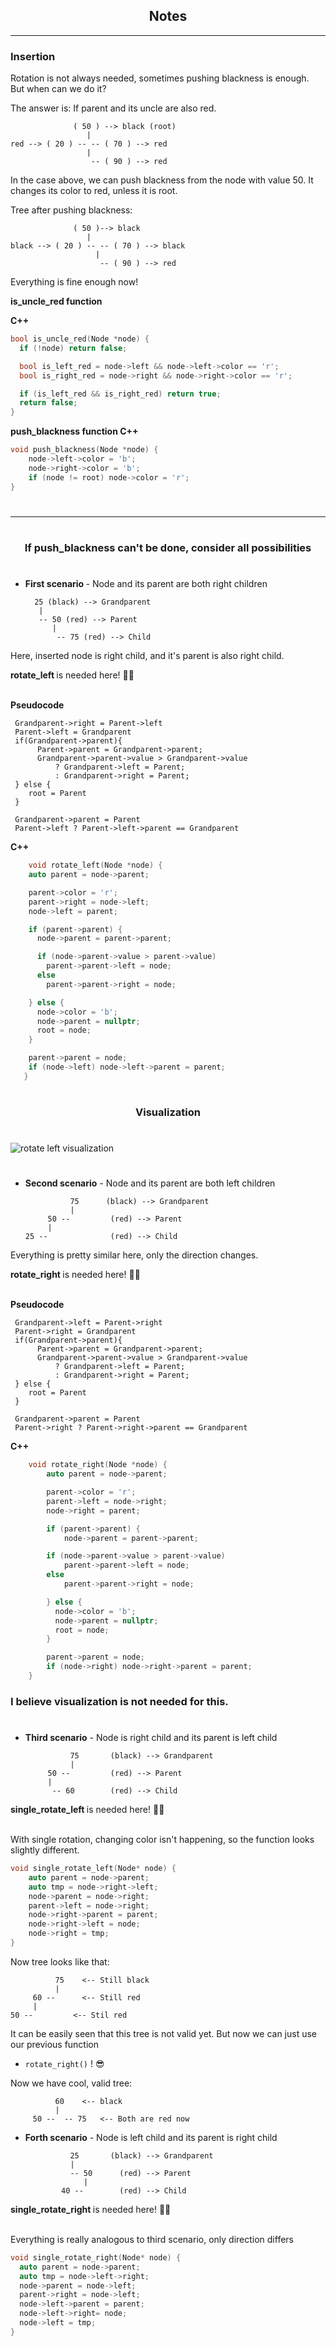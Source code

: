 <h2 align = "center"> Notes </h2>

---

<h3> Insertion </h3>

Rotation is not always needed, sometimes pushing blackness is enough. <br>
But when can we do it? 

The answer is: If parent and its uncle are also red.
```
              ( 50 ) --> black (root)
                 |
red --> ( 20 ) -- -- ( 70 ) --> red
                 |
                  -- ( 90 ) --> red
```

In the case above, we can push blackness from the node with value 50. 
It changes its color to red, unless it is root.

Tree after pushing blackness:
```
              ( 50 )--> black 
                 |
black --> ( 20 ) -- -- ( 70 ) --> black 
                   |
                    -- ( 90 ) --> red
```

Everything is fine enough now!

<b> is_uncle_red function </b>

<b> C++  </b>

```cpp
bool is_uncle_red(Node *node) {
  if (!node) return false;

  bool is_left_red = node->left && node->left->color == 'r';
  bool is_right_red = node->right && node->right->color == 'r';

  if (is_left_red && is_right_red) return true;
  return false;
}
```

<b> push_blackness function C++ </b>

```cpp
void push_blackness(Node *node) {
    node->left->color = 'b';
    node->right->color = 'b';
    if (node != root) node->color = 'r';
}
```

#

---

#

<h3 align ="center"> 
If push_blackness can't be done, consider all possibilities 
</h3>

#

* <b>First scenario </b> - Node and its parent are both right children
  
        25 (black) --> Grandparent
         |
         -- 50 (red) --> Parent
            |
             -- 75 (red) --> Child

 Here, inserted node is right child, and it's parent is also right child.

 <b> rotate_left </b> is needed here! 👨‍💻 <br> <br>

  <b> Pseudocode </b>

     Grandparent->right = Parent->left 
     Parent->left = Grandparent
     if(Grandparent->parent){
          Parent->parent = Grandparent->parent;
          Grandparent->parent->value > Grandparent->value
              ? Grandparent->left = Parent;
              : Grandparent->right = Parent;
     } else { 
        root = Parent
     }

     Grandparent->parent = Parent
     Parent->left ? Parent->left->parent == Grandparent

  <b> C++ </b>

```c++
    void rotate_left(Node *node) {
    auto parent = node->parent;

    parent->color = 'r';
    parent->right = node->left;
    node->left = parent;

    if (parent->parent) {
      node->parent = parent->parent;

      if (node->parent->value > parent->value)
        parent->parent->left = node;
      else
        parent->parent->right = node;

    } else {
      node->color = 'b';
      node->parent = nullptr;
      root = node;
    }

    parent->parent = node;
    if (node->left) node->left->parent = parent;
   }
```

#

<h3 align="center"> Visualization </h3>

#

![rotate left visualization](rotate_left.png)

#

* <b>Second scenario</b> - Node and its parent are both left children
  
                75      (black) --> Grandparent
                |
           50 --         (red) --> Parent
           |
      25 --              (red) --> Child

Everything is pretty similar here, only the direction changes.

<b> rotate_right </b> is needed here! 👨‍💻 <br> <br>

<b> Pseudocode </b>

     Grandparent->left = Parent->right
     Parent->right = Grandparent
     if(Grandparent->parent){
          Parent->parent = Grandparent->parent;
          Grandparent->parent->value > Grandparent->value
              ? Grandparent->left = Parent;
              : Grandparent->right = Parent;
     } else { 
        root = Parent
     }

     Grandparent->parent = Parent
     Parent->right ? Parent->right->parent == Grandparent

  <b> C++ </b>

```c++
    void rotate_right(Node *node) {
        auto parent = node->parent;

        parent->color = 'r';
        parent->left = node->right;
        node->right = parent;

        if (parent->parent) {
            node->parent = parent->parent;

        if (node->parent->value > parent->value)
            parent->parent->left = node;
        else
            parent->parent->right = node;

        } else {
          node->color = 'b';
          node->parent = nullptr;
          root = node;
        }

        parent->parent = node;
        if (node->right) node->right->parent = parent;
    }
```

<h3> I believe visualization is not needed for this. </h3>

#

* <b> Third scenario</b> - Node is right child and its parent is left child 

                75       (black) --> Grandparent
                |
           50 --         (red) --> Parent
           |
            -- 60        (red) --> Child

 <b> single_rotate_left </b> is needed here! 👨‍💻 <br> <br>

With single rotation, changing color isn't happening, so the function looks slightly different.

```cpp
void single_rotate_left(Node* node) {
    auto parent = node->parent;
    auto tmp = node->right->left;
    node->parent = node->right;
    parent->left = node->right;
    node->right->parent = parent;
    node->right->left = node;
    node->right = tmp;
}
```

Now tree looks like that:
```
          75    <-- Still black
          |
     60 --      <-- Still red 
     |
50 --         <-- Stil red
```

It can be easily seen that this tree is not valid yet. But now we can just use our previous function 
- `rotate_right()` ! 😎

Now we have cool, valid tree:
```
          60    <-- black
          |
     50 --  -- 75   <-- Both are red now
```

* <b> Forth scenario</b> - Node is left child and its parent is right child 

                25       (black) --> Grandparent
                |
                -- 50      (red) --> Parent
                   |
              40 --        (red) --> Child

 <b> single_rotate_right </b> is needed here! 👨‍💻 <br> <br>

Everything is really analogous to third scenario, only direction differs

```cpp
void single_rotate_right(Node* node) {
  auto parent = node->parent;
  auto tmp = node->left->right;
  node->parent = node->left;
  parent->right = node->left;
  node->left->parent = parent;
  node->left->right= node;
  node->left = tmp;
}
```
